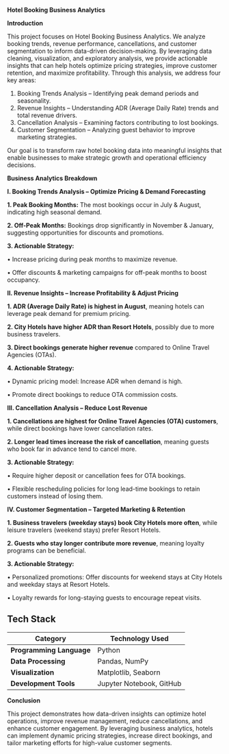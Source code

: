 **Hotel Booking Business Analytics**

**Introduction**

This project focuses on Hotel Booking Business Analytics. We analyze booking trends, revenue performance, cancellations, and customer segmentation to inform data-driven decision-making. By leveraging data cleaning, visualization, and exploratory analysis, we provide actionable insights that can help hotels optimize pricing strategies, improve customer retention, and maximize profitability.
Through this analysis, we address four key areas:

1. Booking Trends Analysis – Identifying peak demand periods and seasonality.
2. Revenue Insights – Understanding ADR (Average Daily Rate) trends and total revenue drivers.
3. Cancellation Analysis – Examining factors contributing to lost bookings.
4. Customer Segmentation – Analyzing guest behavior to improve marketing strategies.

Our goal is to transform raw hotel booking data into meaningful insights that enable businesses to make strategic growth and operational efficiency decisions.

**Business Analytics Breakdown**


**I. Booking Trends Analysis – Optimize Pricing & Demand Forecasting**

**1. Peak Booking Months:** The most bookings occur in July & August, indicating high seasonal demand.

**2. Off-Peak Months:** Bookings drop significantly in November & January, suggesting opportunities for discounts and promotions.

**3. Actionable Strategy:**

•	Increase pricing during peak months to maximize revenue.

•	Offer discounts & marketing campaigns for off-peak months to boost occupancy.


**II. Revenue Insights – Increase Profitability & Adjust Pricing**

**1. ADR (Average Daily Rate) is highest in August**, meaning hotels can leverage peak demand for premium pricing.

**2. City Hotels have higher ADR than Resort Hotels**, possibly due to more business travelers.

**3. Direct bookings generate higher revenue** compared to Online Travel Agencies (OTAs).

**4. Actionable Strategy:**

•	Dynamic pricing model: Increase ADR when demand is high.

•	Promote direct bookings to reduce OTA commission costs.


**III. Cancellation Analysis – Reduce Lost Revenue**

**1. Cancellations are highest for Online Travel Agencies (OTA) customers**, while direct bookings have lower cancellation rates.

**2. Longer lead times increase the risk of cancellation**, meaning guests who book far in advance tend to cancel more.

**3. Actionable Strategy:**

•	Require higher deposit or cancellation fees for OTA bookings.

•	Flexible rescheduling policies for long lead-time bookings to retain customers instead of losing them.

**IV. Customer Segmentation – Targeted Marketing & Retention**

**1. Business travelers (weekday stays) book City Hotels more often**, while leisure travelers (weekend stays) prefer Resort Hotels.

**2. Guests who stay longer contribute more revenue**, meaning loyalty programs can be beneficial.

**3. Actionable Strategy:**

•	Personalized promotions: Offer discounts for weekend stays at City Hotels and weekday stays at Resort Hotels.

•	Loyalty rewards for long-staying guests to encourage repeat visits.
## Tech Stack

| **Category**           | **Technology Used**  |
|------------------------|---------------------|
| **Programming Language** | Python |
| **Data Processing**    | Pandas, NumPy |
| **Visualization**      | Matplotlib, Seaborn |
| **Development Tools**  | Jupyter Notebook, GitHub |


**Conclusion**

This project demonstrates how data-driven insights can optimize hotel operations, improve revenue management, reduce cancellations, and enhance customer engagement. By leveraging business analytics, hotels can implement dynamic pricing strategies, increase direct bookings, and tailor marketing efforts for high-value customer segments.

